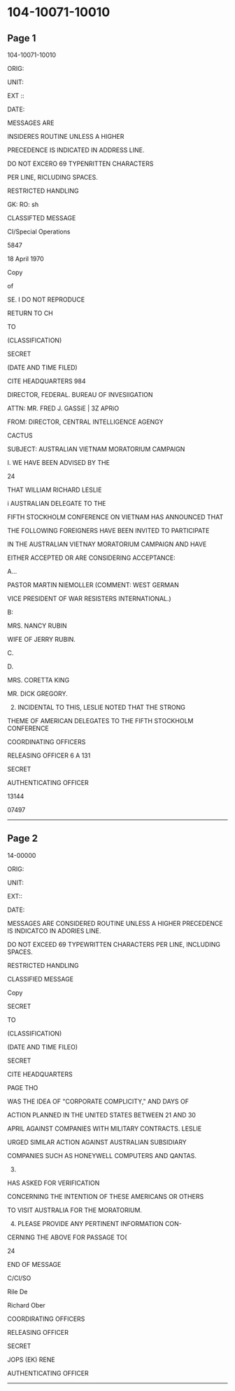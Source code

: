 # 104-10071-10010

## Page 1

104-10071-10010

ORIG:

UNIT:

EXT ::

DATE:

MESSAGES ARE

INSIDERES ROUTINE UNLESS A HIGHER

PRECEDENCE IS INDICATED IN ADDRESS LINE.

DO NOT EXCERO 69 TYPENRITTEN CHARACTERS

PER LINE, RICLUDING SPACES.

RESTRICTED HANDLING

GK: RO: sh

CLASSIFTED MESSAGE

CI/Special Operations

5847

18 April 1970

Copy

of

SE. I DO NOT REPRODUCE

RETURN TO CH

TO

(CLASSIFICATION)

SECRET

(DATE AND TIME FILED)

CITE HEADQUARTERS 984

DIRECTOR, FEDERAL. BUREAU OF INVESIIGATION

ATTN: MR. FRED J. GASSiE | 3Z APRiO

FROM: DIRECTOR, CENTRAL INTELLIGENCE AGENGY

CACTUS

SUBJECT: AUSTRALIAN VIETNAM MORATORIUM CAMPAIGN

I. WE HAVE BEEN ADVISED BY THE

24

THAT WILLIAM RICHARD LESLIE

i AUSTRALIAN DELEGATE TO THE

FIFTH STOCKHOLM CONFERENCE ON VIETNAM HAS ANNOUNCED THAT

THE FOLLOWING FOREIGNERS HAVE BEEN INVITED TO PARTICIPATE

IN THE AUSTRALIAN VIETNAY MORATORIUM CAMPAIGN AND HAVE

EITHER ACCEPTED OR ARE CONSIDERING ACCEPTANCE:

A...

PASTOR MARTIN NIEMOLLER (COMMENT: WEST GERMAN

VICE PRESIDENT OF WAR RESISTERS INTERNATIONAL.)

B:

MRS. NANCY RUBIN

WIFE OF JERRY RUBIN.

C.

D.

MRS. CORETTA KING

MR. DICK GREGORY.

2. INCIDENTAL TO THIS, LESLIE NOTED THAT THE STRONG

THEME OF AMERICAN DELEGATES TO THE FIFTH STOCKHOLM CONFERENCE

COORDINATING OFFICERS

RELEASING OFFICER 6 A 131

SECRET

AUTHENTICATING OFFICER

13144

07497

---

## Page 2

14-00000

ORIG:

UNIT:

EXT::

DATE:

MESSAGES ARE CONSIDERED ROUTINE UNLESS A HIGHER PRECEDENCE IS INDICATCO IN ADORIES LINE.

DO NOT EXCEED 69 TYPEWRITTEN CHARACTERS PER LINE, INCLUDING SPACES.

RESTRICTED HANDLING

CLASSIFIED MESSAGE

Copy

SECRET

TO

(CLASSIFICATION)

(DATE AND TIME FILEO)

SECRET

CITE HEADQUARTERS

PAGE THO

WAS THE IDEA OF "CORPORATE COMPLICITY," AND DAYS OF

ACTION PLANNED IN THE UNITED STATES BETWEEN 21 AND 30

APRIL AGAINST COMPANIES WITH MILITARY CONTRACTS. LESLIE

URGED SIMILAR ACTION AGAINST AUSTRALIAN SUBSIDIARY

COMPANIES SUCH AS HONEYWELL COMPUTERS AND QANTAS.

3.

HAS ASKED FOR VERIFICATION

CONCERNING THE INTENTION OF THESE AMERICANS OR OTHERS

TO VISIT AUSTRALIA FOR THE MORATORIUM.

4. PLEASE PROVIDE ANY PERTINENT INFORMATION CON-

CERNING THE ABOVE FOR PASSAGE TO(

24

END OF MESSAGE

C/CI/SO

Rile De

Richard Ober

COORDIRATING OFFICERS

RELEASING OFFICER

SECRET

JOPS (EK) RENE

AUTHENTICATING OFFICER

---

